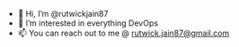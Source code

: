 - 👋 Hi, I’m @rutwickjain87
- 👀 I’m interested in everything DevOps
- 📫 You can reach out to me @ rutwick.jain87@gmail.com

<!---
rutwickjain87/rutwickjain87 is a ✨ special ✨ repository because its `README.md` (this file) appears on your GitHub profile.
You can click the Preview link to take a look at your changes.
--->
